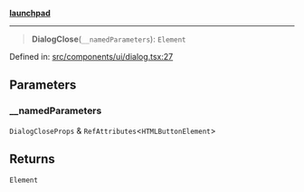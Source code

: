 [**launchpad**](index.md)

***

> **DialogClose**(`__namedParameters`): `Element`

Defined in: [src/components/ui/dialog.tsx:27](https://github.com/victorbratov/launchpad/blob/6dd13cd77753e59ec2a031fc7279545899826925/src/components/ui/dialog.tsx#L27)

## Parameters

### \_\_namedParameters

`DialogCloseProps` & `RefAttributes`\<`HTMLButtonElement`\>

## Returns

`Element`
